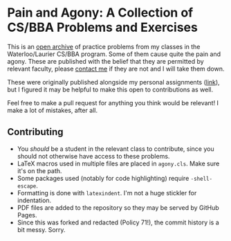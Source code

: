 # Pain and Agony: A Collection of CS/BBA Problems and Exercises

This is an [open archive](https://agony.retrocraft.ca) of practice problems
from my classes in the Waterloo/Laurier CS/BBA program. Some of them cause quite the pain and agony.
These are published with the belief that they are permitted by relevant faculty,
please [contact me](mailto:jahyong@uwaterloo.ca) if they are not and I will take them down.

These were originally published alongside my personal assignments
([link](https://retrocraft.github.io/assignments)),
but I figured it may be helpful to make this open to contributions as well.

Feel free to make a pull request for anything you think would be relevant!
I make a lot of mistakes, after all.

## Contributing

- You _should_ be a student in the relevant class to contribute,
  since you should not otherwise have access to these problems.
- LaTeX macros used in multiple files are placed in `agony.cls`. Make sure it's on the path.
- Some packages used (notably for code highlighting) require `-shell-escape`.
- Formatting is done with `latexindent`. I'm not a huge stickler for indentation.
- PDF files are added to the repository so they may be served by GitHub Pages.
- Since this was forked and redacted (Policy 71!), the commit history is a bit messy. Sorry.
